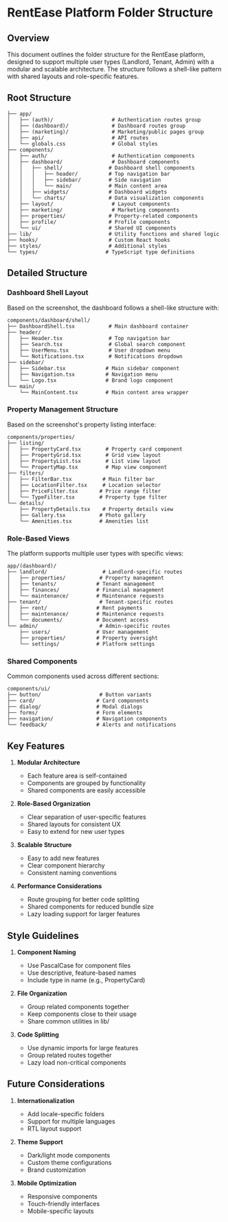 # RentEase Platform Folder Structure

## Overview

This document outlines the folder structure for the RentEase platform, designed to support multiple user types (Landlord, Tenant, Admin) with a modular and scalable architecture. The structure follows a shell-like pattern with shared layouts and role-specific features.

## Root Structure

```
├── app/
│   ├── (auth)/                   # Authentication routes group
│   ├── (dashboard)/              # Dashboard routes group
│   ├── (marketing)/              # Marketing/public pages group
│   ├── api/                      # API routes
│   └── globals.css               # Global styles
├── components/
│   ├── auth/                     # Authentication components
│   ├── dashboard/                # Dashboard components
│   │   ├── shell/               # Dashboard shell components
│   │   │   ├── header/          # Top navigation bar
│   │   │   ├── sidebar/         # Side navigation
│   │   │   └── main/            # Main content area
│   │   ├── widgets/             # Dashboard widgets
│   │   └── charts/              # Data visualization components
│   ├── layout/                   # Layout components
│   ├── marketing/                # Marketing components
│   ├── properties/              # Property-related components
│   ├── profile/                 # Profile components
│   └── ui/                      # Shared UI components
├── lib/                         # Utility functions and shared logic
├── hooks/                       # Custom React hooks
├── styles/                      # Additional styles
└── types/                      # TypeScript type definitions
```

## Detailed Structure

### Dashboard Shell Layout

Based on the screenshot, the dashboard follows a shell-like structure with:

```
components/dashboard/shell/
├── DashboardShell.tsx           # Main dashboard container
├── header/
│   ├── Header.tsx               # Top navigation bar
│   ├── Search.tsx               # Global search component
│   ├── UserMenu.tsx             # User dropdown menu
│   └── Notifications.tsx        # Notifications dropdown
├── sidebar/
│   ├── Sidebar.tsx             # Main sidebar component
│   ├── Navigation.tsx          # Navigation menu
│   └── Logo.tsx                # Brand logo component
└── main/
    └── MainContent.tsx         # Main content area wrapper
```

### Property Management Structure

Based on the screenshot's property listing interface:

```
components/properties/
├── listing/
│   ├── PropertyCard.tsx        # Property card component
│   ├── PropertyGrid.tsx        # Grid view layout
│   ├── PropertyList.tsx        # List view layout
│   └── PropertyMap.tsx         # Map view component
├── filters/
│   ├── FilterBar.tsx          # Main filter bar
│   ├── LocationFilter.tsx     # Location selector
│   ├── PriceFilter.tsx       # Price range filter
│   └── TypeFilter.tsx        # Property type filter
└── details/
    ├── PropertyDetails.tsx    # Property details view
    ├── Gallery.tsx           # Photo gallery
    └── Amenities.tsx         # Amenities list
```

### Role-Based Views

The platform supports multiple user types with specific views:

```
app/(dashboard)/
├── landlord/                  # Landlord-specific routes
│   ├── properties/           # Property management
│   ├── tenants/             # Tenant management
│   ├── finances/            # Financial management
│   └── maintenance/         # Maintenance requests
├── tenant/                   # Tenant-specific routes
│   ├── rent/                # Rent payments
│   ├── maintenance/         # Maintenance requests
│   └── documents/           # Document access
└── admin/                    # Admin-specific routes
    ├── users/               # User management
    ├── properties/          # Property oversight
    └── settings/            # Platform settings
```

### Shared Components

Common components used across different sections:

```
components/ui/
├── button/                   # Button variants
├── card/                    # Card components
├── dialog/                  # Modal dialogs
├── forms/                   # Form elements
├── navigation/              # Navigation components
└── feedback/                # Alerts and notifications
```

## Key Features

1. **Modular Architecture**

   - Each feature area is self-contained
   - Components are grouped by functionality
   - Shared components are easily accessible

2. **Role-Based Organization**

   - Clear separation of user-specific features
   - Shared layouts for consistent UX
   - Easy to extend for new user types

3. **Scalable Structure**

   - Easy to add new features
   - Clear component hierarchy
   - Consistent naming conventions

4. **Performance Considerations**
   - Route grouping for better code splitting
   - Shared components for reduced bundle size
   - Lazy loading support for larger features

## Style Guidelines

1. **Component Naming**

   - Use PascalCase for component files
   - Use descriptive, feature-based names
   - Include type in name (e.g., PropertyCard)

2. **File Organization**

   - Group related components together
   - Keep components close to their usage
   - Share common utilities in lib/

3. **Code Splitting**
   - Use dynamic imports for large features
   - Group related routes together
   - Lazy load non-critical components

## Future Considerations

1. **Internationalization**

   - Add locale-specific folders
   - Support for multiple languages
   - RTL layout support

2. **Theme Support**

   - Dark/light mode components
   - Custom theme configurations
   - Brand customization

3. **Mobile Optimization**
   - Responsive components
   - Touch-friendly interfaces
   - Mobile-specific layouts
